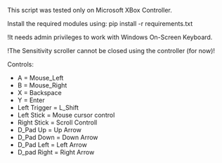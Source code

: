 This script was tested only on Microsoft XBox Controller.

Install the required modules using: pip install -r requirements.txt

!It needs admin privileges to work with Windows On-Screen Keyboard.

!The Sensitivity scroller cannot be closed using the controller (for now)!

Controls:
- A = Mouse_Left
- B = Mouse_Right
- X = Backspace
- Y = Enter
- Left Trigger = L_Shift
- Left Stick = Mouse cursor control
- Right Stick = Scroll Controll
- D_Pad Up = Up Arrow
- D_Pad Down = Down Arrow
- D_Pad Left = Left Arrow
- D_pad Right = Right Arrow